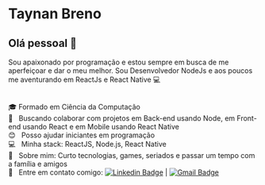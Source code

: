 
# Taynan Breno

## Olá pessoal 👋
Sou apaixonado por programação e estou sempre em busca de me aperfeiçoar e dar o meu melhor.
Sou Desenvolvedor NodeJs e aos poucos me aventurando em ReactJs e React Native :computer:

 <br/> :mortar_board: Formado em Ciência da Computação
 <br/> :purple_heart: &nbsp; Buscando colaborar com projetos em Back-end usando Node, em Front-end usando React e em Mobile usando React Native
 <br/> :blush: &nbsp; Posso ajudar iniciantes em programação
 <br/> :computer: &nbsp; Minha stack: ReactJS, Node.js, React Native
 <br/> 💬  &nbsp; Sobre mim: Curto tecnologias, games, seriados e passar um tempo com a família e amigos
 <br/> :email: &nbsp; Entre em contato comigo: [![Linkedin Badge](https://img.shields.io/badge/-TaynanBreno-blue?style=flat-square&logo=Linkedin&logoColor=white&link=https://www.linkedin.com/in/taynan-silva/)](https://www.linkedin.com/in/taynan-silva/) 
| 
[![Gmail Badge](https://img.shields.io/badge/-thaynanbreno@gmail.com-c14438?style=flat-square&logo=Gmail&logoColor=white&link=mailto:thaynanbreno@gmail.com)](thaynanbreno@gmail.com)
